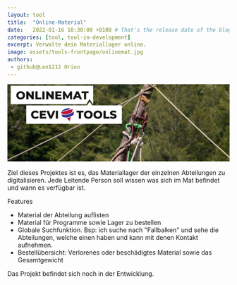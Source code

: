 ```yaml
---
layout: tool
title:  "Online-Material"
date:   2022-01-16 10:30:00 +0100 # That's the release date of the blog entry
categories: [tool, tool-in-development]
excerpt: Verwalte dein Materiallager online.
image: assets/tools-frontpage/onlinemat.jpg
authors:
 - github@Leo1212 Orion
---
```


![Onlinemat Banner](/assets/onlinemat.png)

Ziel dieses Projektes ist es, das Materiallager der einzelnen Abteilungen zu digitalisieren. Jede Leitende Person soll wissen was sich im Mat befindet und wann es verfügbar ist.

Features
- Material der Abteilung auflisten
- Material für Programme sowie Lager zu bestellen
- Globale Suchfunktion. Bsp: ich suche nach "Fallbalken" und sehe die Abteilungen, welche einen haben und kann mit denen Kontakt aufnehmen.
- Bestellübersicht: Verlorenes oder beschädigtes Material sowie das Gesamtgewicht

Das Projekt befindet sich noch in der Entwicklung.